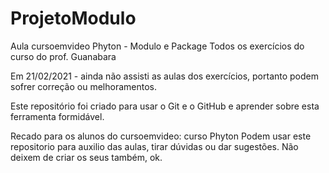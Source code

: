 # ProjetoModulo
 Aula cursoemvideo Phyton - Modulo e Package
 Todos os exercícios do curso do prof. Guanabara
 
 Em 21/02/2021 - ainda não assisti as aulas dos exercícios,
 portanto podem sofrer correção ou melhoramentos.
 
 Este repositório foi criado para usar o Git e o GitHub e 
 aprender sobre esta ferramenta formidável.
 
 Recado para os alunos do cursoemvideo: curso Phyton
 Podem usar este repositorio para auxilio das aulas,
 tirar dúvidas ou dar sugestões. Não deixem de criar 
 os seus também, ok.
